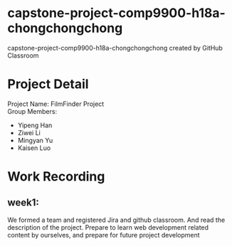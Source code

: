 # capstone-project-comp9900-h18a-chongchongchong
capstone-project-comp9900-h18a-chongchongchong created by GitHub Classroom
# Project Detail
Project Name: FilmFinder Project<br>
Group Members: 
+ Yipeng Han
+ Ziwei Li
+ Mingyan Yu
+ Kaisen Luo
# Work Recording
## week1:
We formed a team and registered Jira and github classroom. And read the description of the project. Prepare to learn web development related content by ourselves, and prepare for future project development
